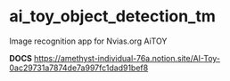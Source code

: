 # ai_toy_object_detection_tm
Image recognition app for Nvias.org AiTOY

**DOCS**
https://amethyst-individual-76a.notion.site/AI-Toy-0ac29731a7874de7a997fc1dad91bef8
